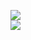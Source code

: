 [![](https://img.shields.io/badge/Made%20With-Github%20Spray-lightgrey.svg?style=for-the-badge&logo=github)](https://github.com/Annihil/github-spray#7084)  
[![](https://i.imgur.com/2DrTn0Z.gif)](https://github.com/Annihil/github-spray)